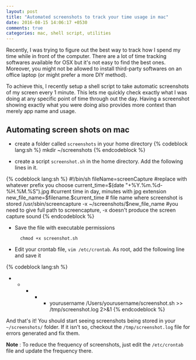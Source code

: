 ```yaml
---
layout: post
title: "Automated screenshots to track your time usage in mac"
date: 2016-08-15 14:06:17 +0530
comments: true
categories: mac, shell script, utilities
---
```


Recently, I was trying to figure out the best way to track how I spend my time while in front of the computer. There are a lot of time tracking softwares available for OSX but it's not easy to find the best ones. Moreover, you might not be allowed to install third-party softwares on an office laptop (or might prefer a more DIY method).

To achieve this, I recently setup a shell script to take automatic screenshots of my screen every 1 minute. This lets me quickly check exactly what I was doing at any specific point of time through out the day. Having a screenshot showing exactly what you were doing also provides more context than merely app name and usage.


## Automating screen shots on mac

+ create a folder called `screenshots` in your home directory
{% codeblock lang:sh %}
mkdir ~/screenshots
{% endcodeblock %}

+ create a script `screenshot.sh` in the home directory. Add the following lines in it.
		
{% codeblock lang:sh %}
#!/bin/sh
fileName=screenCapture #replace with whatever prefix you choose
current_time=$(date "+%Y.%m.%d-%H.%M.%S").jpg #current time in day, minutes with jpg extension
new_file_name=$filename.$current_time # file name where screenshot is stored
/usr/sbin/screencapture -x ~/screenshots/$new_file_name #you need to give full path to screencapture, -x doesn't produce the screen capture sound
{% endcodeblock %}

+ Save the 	file with executable permissions

		chmod +x screenshot.sh

+ Edit your crontab file, `vim /etc/crontab`. As root, add the following line and save it

{% codeblock lang:sh %}
*   *   *   *   *   yourusername     /Users/yourusername/screenshot.sh  >> /tmp/screenshot.log 2>&1
{% endcodeblock %}


And that's it! You should start seeing screenshots being stored in your `~/screenshots/` folder. If it isn't so, checkout the `/tmp/screenshot.log` file for errors generated and fix them.

**Note** : To reduce the frequency of screenshots, just edit the `/etc/crontab` file and update the frequency there.

